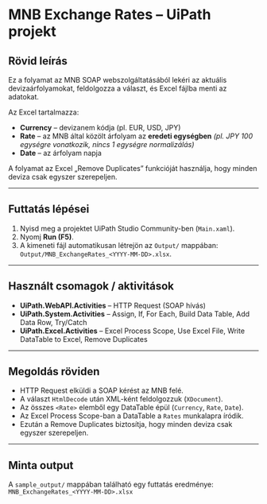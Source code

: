 # MNB Exchange Rates – UiPath projekt

## Rövid leírás
Ez a folyamat az MNB SOAP webszolgáltatásából lekéri az aktuális devizaárfolyamokat, feldolgozza a választ, és Excel fájlba menti az adatokat.

Az Excel tartalmazza:
- **Currency** – devizanem kódja (pl. EUR, USD, JPY)
- **Rate** – az MNB által közölt árfolyam az **eredeti egységben**
  *(pl. JPY 100 egységre vonatkozik, nincs 1 egységre normalizálás)*
- **Date** – az árfolyam napja

A folyamat az Excel „Remove Duplicates” funkcióját használja, hogy minden deviza csak egyszer szerepeljen.

---

## Futtatás lépései
1. Nyisd meg a projektet UiPath Studio Community-ben (`Main.xaml`).
2. Nyomj **Run (F5)**.
3. A kimeneti fájl automatikusan létrejön az `Output/` mappában:  
   `Output/MNB_ExchangeRates_<YYYY-MM-DD>.xlsx`.

---

## Használt csomagok / aktivitások
- **UiPath.WebAPI.Activities** – HTTP Request (SOAP hívás)
- **UiPath.System.Activities** – Assign, If, For Each, Build Data Table, Add Data Row, Try/Catch
- **UiPath.Excel.Activities** – Excel Process Scope, Use Excel File, Write DataTable to Excel, Remove Duplicates

---

## Megoldás röviden
- HTTP Request elküldi a SOAP kérést az MNB felé.  
- A választ `HtmlDecode` után XML-ként feldolgozzuk (`XDocument`).  
- Az összes `<Rate>` elemből egy DataTable épül (`Currency`, `Rate`, `Date`).  
- Az Excel Process Scope-ban a DataTable a `Rates` munkalapra íródik.  
- Ezután a Remove Duplicates biztosítja, hogy minden deviza csak egyszer szerepeljen.

---

## Minta output
A `sample_output/` mappában található egy futtatás eredménye:  
`MNB_ExchangeRates_<YYYY-MM-DD>.xlsx`
